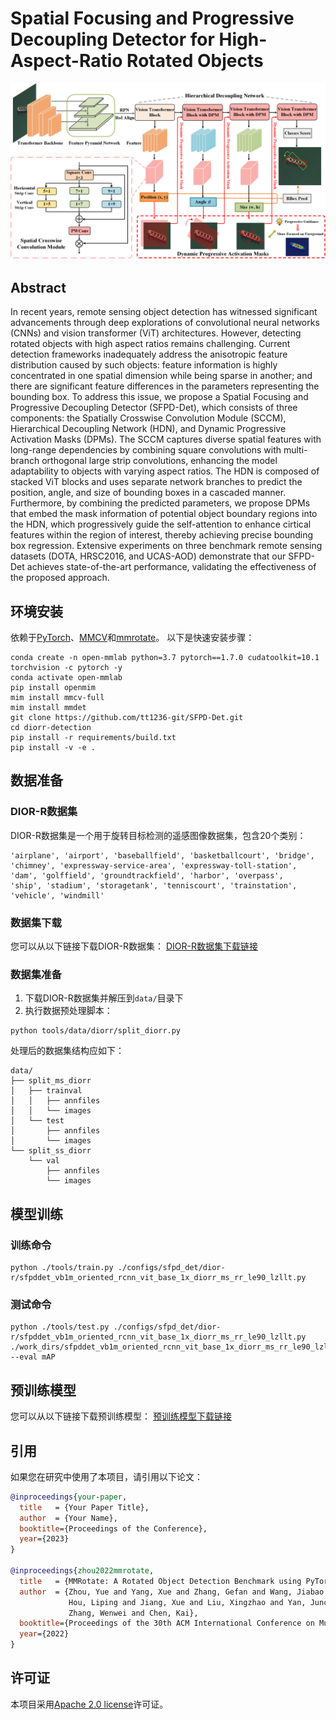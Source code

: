 # Spatial Focusing and Progressive Decoupling Detector for High-Aspect-Ratio Rotated Objects

![](https://github.com/tt1236-git/SFPD-Det/raw/master/Figures/Architecture.png)

## Abstract

In recent years, remote sensing object detection has witnessed significant advancements through deep explorations of convolutional neural networks (CNNs) and vision transformer (ViT) architectures. However, detecting rotated objects with high aspect ratios remains challenging. Current detection frameworks inadequately address the anisotropic feature distribution caused by such objects: feature information is highly concentrated in one spatial dimension while being sparse in another; and there are significant feature differences in the parameters representing the bounding box. To address this issue, we propose a Spatial Focusing and Progressive Decoupling Detector (SFPD-Det), which consists of three components: the Spatially Crosswise Convolution Module (SCCM), Hierarchical Decoupling Network (HDN), and Dynamic Progressive Activation Masks (DPMs). The SCCM captures diverse spatial features with long-range dependencies by combining square convolutions with multi-branch orthogonal large strip convolutions, enhancing the model adaptability to objects with varying aspect ratios. The HDN is composed of stacked ViT blocks and uses separate network branches to predict the position, angle, and size of bounding boxes in a cascaded manner. Furthermore, by combining the predicted parameters, we propose DPMs that embed the mask information of potential object boundary regions into the HDN, which progressively guide the self-attention to enhance cirtical features within the region of interest, thereby achieving precise bounding box regression. Extensive experiments on three benchmark remote sensing datasets (DOTA, HRSC2016, and UCAS-AOD) demonstrate that our SFPD-Det achieves state-of-the-art performance, validating the effectiveness of the proposed approach.

## 环境安装

依赖于[PyTorch](https://pytorch.org/)、[MMCV](https://github.com/open-mmlab/mmcv)和[mmrotate](https://github.com/open-mmlab/mmrotate)。
以下是快速安装步骤：

```shell
conda create -n open-mmlab python=3.7 pytorch==1.7.0 cudatoolkit=10.1 torchvision -c pytorch -y
conda activate open-mmlab
pip install openmim
mim install mmcv-full
mim install mmdet
git clone https://github.com/tt1236-git/SFPD-Det.git
cd diorr-detection
pip install -r requirements/build.txt
pip install -v -e .
```

## 数据准备

### DIOR-R数据集

DIOR-R数据集是一个用于旋转目标检测的遥感图像数据集，包含20个类别：

```
'airplane', 'airport', 'baseballfield', 'basketballcourt', 'bridge', 
'chimney', 'expressway-service-area', 'expressway-toll-station', 
'dam', 'golffield', 'groundtrackfield', 'harbor', 'overpass', 
'ship', 'stadium', 'storagetank', 'tenniscourt', 'trainstation', 
'vehicle', 'windmill'
```

### 数据集下载

您可以从以下链接下载DIOR-R数据集：
[DIOR-R数据集下载链接](https://pan.baidu.com/s/104I7pegeWrdeKCguCpntCQ?pwd=1234)

### 数据集准备

1. 下载DIOR-R数据集并解压到`data/`目录下
2. 执行数据预处理脚本：

```shell
python tools/data/diorr/split_diorr.py
```

处理后的数据集结构应如下：

```
data/
├── split_ms_diorr
│   ├── trainval
│   │   ├── annfiles
│   │   └── images
│   └── test
│       ├── annfiles
│       └── images
└── split_ss_diorr
    └── val
        ├── annfiles
        └── images

```

## 模型训练

### 训练命令

```shell
python ./tools/train.py ./configs/sfpd_det/dior-r/sfpddet_vb1m_oriented_rcnn_vit_base_1x_diorr_ms_rr_le90_lzllt.py
```

### 测试命令

```shell
python ./tools/test.py ./configs/sfpd_det/dior-r/sfpddet_vb1m_oriented_rcnn_vit_base_1x_diorr_ms_rr_le90_lzllt.py ./work_dirs/sfpddet_vb1m_oriented_rcnn_vit_base_1x_diorr_ms_rr_le90_lzllt/xxx.pth --eval mAP
```

## 预训练模型

您可以从以下链接下载预训练模型：
[预训练模型下载链接](https://pan.baidu.com/s/1pisK3HUCCZkVOFJLYlVYGg?pwd=1234)

## 引用

如果您在研究中使用了本项目，请引用以下论文：

```bibtex
@inproceedings{your-paper,
  title   = {Your Paper Title},
  author  = {Your Name},
  booktitle={Proceedings of the Conference},
  year={2023}
}

@inproceedings{zhou2022mmrotate,
  title   = {MMRotate: A Rotated Object Detection Benchmark using PyTorch},
  author  = {Zhou, Yue and Yang, Xue and Zhang, Gefan and Wang, Jiabao and Liu, Yanyi and
             Hou, Liping and Jiang, Xue and Liu, Xingzhao and Yan, Junchi and Lyu, Chengqi and
             Zhang, Wenwei and Chen, Kai},
  booktitle={Proceedings of the 30th ACM International Conference on Multimedia},
  year={2022}
}
```

## 许可证

本项目采用[Apache 2.0 license](LICENSE)许可证。
